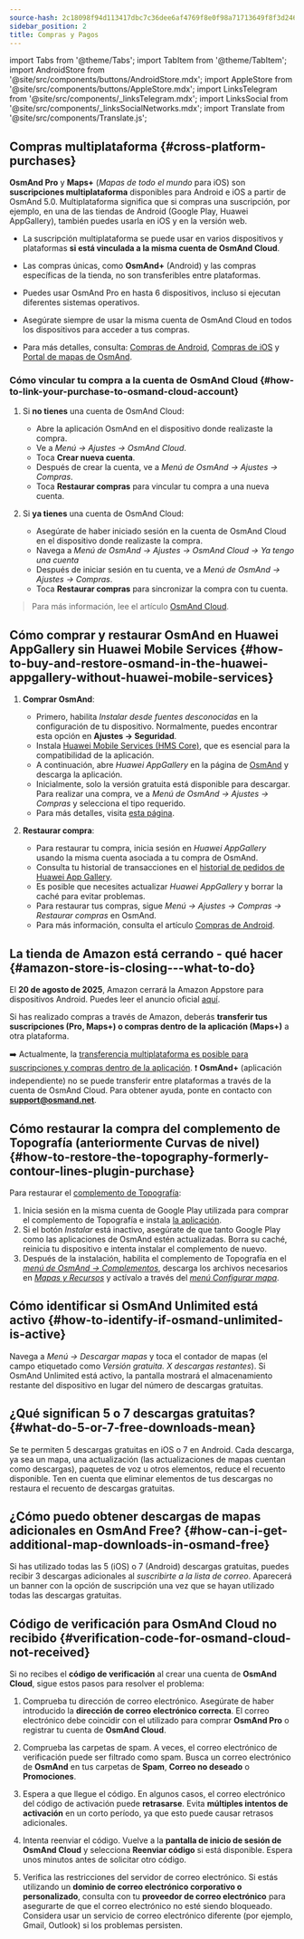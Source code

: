 ```yaml
---
source-hash: 2c18098f94d113417dbc7c36dee6af4769f8e0f98a71713649f8f3d246f92e77
sidebar_position: 2
title: Compras y Pagos
---
```

import Tabs from '@theme/Tabs';
import TabItem from '@theme/TabItem';
import AndroidStore from '@site/src/components/buttons/AndroidStore.mdx';
import AppleStore from '@site/src/components/buttons/AppleStore.mdx';
import LinksTelegram from '@site/src/components/_linksTelegram.mdx';
import LinksSocial from '@site/src/components/_linksSocialNetworks.mdx';
import Translate from '@site/src/components/Translate.js';



## Compras multiplataforma {#cross-platform-purchases}

**OsmAnd Pro** y **Maps+** (*Mapas de todo el mundo* para iOS) son **suscripciones multiplataforma** disponibles para Android e iOS a partir de OsmAnd 5.0. Multiplataforma significa que si compras una suscripción, por ejemplo, en una de las tiendas de Android (Google Play, Huawei AppGallery), también puedes usarla en iOS y en la versión web.

- La suscripción multiplataforma se puede usar en varios dispositivos y plataformas **si está vinculada a la misma cuenta de OsmAnd Cloud**.

- Las compras únicas, como **OsmAnd+** (Android) y las compras específicas de la tienda, no son transferibles entre plataformas.

- Puedes usar OsmAnd Pro en hasta 6 dispositivos, incluso si ejecutan diferentes sistemas operativos.

- Asegúrate siempre de usar la misma cuenta de OsmAnd Cloud en todos los dispositivos para acceder a tus compras.

- Para más detalles, consulta: [Compras de Android](../purchases/android.md), [Compras de iOS](../purchases/ios.md) y [Portal de mapas de OsmAnd](https://www.osmand.net/map).


### Cómo vincular tu compra a la cuenta de OsmAnd Cloud {#how-to-link-your-purchase-to-osmand-cloud-account}

1. Si **no tienes** una cuenta de OsmAnd Cloud:

    - Abre la aplicación OsmAnd en el dispositivo donde realizaste la compra.
    - Ve a *Menú → Ajustes → OsmAnd Cloud*.
    - Toca **Crear nueva cuenta**.
    - Después de crear la cuenta, ve a *Menú de OsmAnd → Ajustes → Compras*.
    - Toca **Restaurar compras** para vincular tu compra a una nueva cuenta.

2. Si **ya tienes** una cuenta de OsmAnd Cloud:

    - Asegúrate de haber iniciado sesión en la cuenta de OsmAnd Cloud en el dispositivo donde realizaste la compra.
    - Navega a *Menú de OsmAnd → Ajustes → OsmAnd Cloud → Ya tengo una cuenta*
    - Después de iniciar sesión en tu cuenta, ve a *Menú de OsmAnd → Ajustes → Compras*.
    - Toca **Restaurar compras** para sincronizar la compra con tu cuenta.


> Para más información, lee el artículo [OsmAnd Cloud](../personal/osmand-cloud.md#cross-platform).


## Cómo comprar y restaurar OsmAnd en Huawei AppGallery sin Huawei Mobile Services {#how-to-buy-and-restore-osmand-in-the-huawei-appgallery-without-huawei-mobile-services}

1. **Comprar OsmAnd**:
   - Primero, habilita *Instalar desde fuentes desconocidas* en la configuración de tu dispositivo. Normalmente, puedes encontrar esta opción en **Ajustes → Seguridad**.
   - Instala [Huawei Mobile Services (HMS Core)](https://consumer.huawei.com/za/community/details/Download-the-latest-Huawei-HMS-Core-APK-5-3-0-312/topicId-142217/), que es esencial para la compatibilidad de la aplicación.
   - A continuación, abre *Huawei AppGallery* en la página de [OsmAnd](https://appgallery.huawei.com/#/app/C101486545) y descarga la aplicación.
   - Inicialmente, solo la versión gratuita está disponible para descargar. Para realizar una compra, ve a *Menú de OsmAnd → Ajustes → Compras* y selecciona el tipo requerido.
   - Para más detalles, visita [esta página](https://osmand.net/docs/user/purchases/android#install-application).

2. **Restaurar compra**:
   - Para restaurar tu compra, inicia sesión en *Huawei AppGallery* usando la misma cuenta asociada a tu compra de OsmAnd.
   - Consulta tu historial de transacciones en el [historial de pedidos de Huawei App Gallery](https://consumer.huawei.com/en/support/content/en-us00694318/).
   - Es posible que necesites actualizar *Huawei AppGallery* y borrar la caché para evitar problemas.
   - Para restaurar tus compras, sigue *Menú → Ajustes → Compras → Restaurar compras* en OsmAnd.
   - Para más información, consulta el artículo [Compras de Android](https://osmand.net/docs/user/purchases/android#restore-subscription--in-app).

<!--
- Instrucciones para configurar Huawei Mobile Services.
- Cómo comprar OsmAnd sin HMS Core.
- Restaurar compras en Huawei AppGallery.
-->

## La tienda de Amazon está cerrando - qué hacer {#amazon-store-is-closing---what-to-do}

El **20 de agosto de 2025**, Amazon cerrará la Amazon Appstore para dispositivos Android. Puedes leer el anuncio oficial [aquí](https://developer.amazon.com/apps-and-games/blogs/2025/02/upcoming-changes-to-amazon-appstore-for-android-devices-and-coins-program).

Si has realizado compras a través de Amazon, deberás **transferir tus suscripciones (Pro, Maps+) o compras dentro de la aplicación (Maps+)** a otra plataforma.

➡️ Actualmente, la [transferencia multiplataforma es posible para suscripciones y compras dentro de la aplicación](../purchases/cross.md).
❗ **OsmAnd+** (aplicación independiente) no se puede transferir entre plataformas a través de la cuenta de OsmAnd Cloud. Para obtener ayuda, ponte en contacto con **support@osmand.net**.

## Cómo restaurar la compra del complemento de Topografía (anteriormente Curvas de nivel) {#how-to-restore-the-topography-formerly-contour-lines-plugin-purchase}

Para restaurar el [complemento de Topografía](https://play.google.com/store/apps/details?id=net.osmand.srtmPlugin.paid):

1. Inicia sesión en la misma cuenta de Google Play utilizada para comprar el complemento de Topografía e instala [la aplicación](https://play.google.com/store/apps/details?id=net.osmand.srtmPlugin.paid).
2. Si el botón *Instalar* está inactivo, asegúrate de que tanto Google Play como las aplicaciones de OsmAnd estén actualizadas. Borra su caché, reinicia tu dispositivo e intenta instalar el complemento de nuevo.
3. Después de la instalación, habilita el complemento de Topografía en el *[menú de OsmAnd → Complementos](../plugins/topography.md)*, descarga los archivos necesarios en *[Mapas y Recursos](../start-with/download-maps.md#maps-and-resources)* y actívalo a través del *[menú Configurar mapa](../map/configure-map-menu.md)*.


## Cómo identificar si OsmAnd Unlimited está activo {#how-to-identify-if-osmand-unlimited-is-active}

Navega a *Menú → Descargar mapas* y toca el contador de mapas (el campo etiquetado como *Versión gratuita. X descargas restantes*). Si OsmAnd Unlimited está activo, la pantalla mostrará el almacenamiento restante del dispositivo en lugar del número de descargas gratuitas.


## ¿Qué significan 5 o 7 descargas gratuitas? {#what-do-5-or-7-free-downloads-mean}

Se te permiten 5 descargas gratuitas en iOS o 7 en Android. Cada descarga, ya sea un mapa, una actualización (las actualizaciones de mapas cuentan como descargas), paquetes de voz u otros elementos, reduce el recuento disponible. Ten en cuenta que eliminar elementos de tus descargas no restaura el recuento de descargas gratuitas.


## ¿Cómo puedo obtener descargas de mapas adicionales en OsmAnd Free? {#how-can-i-get-additional-map-downloads-in-osmand-free}

Si has utilizado todas las 5 (iOS) o 7 (Android) descargas gratuitas, puedes recibir 3 descargas adicionales al *suscribirte a la lista de correo*. Aparecerá un banner con la opción de suscripción una vez que se hayan utilizado todas las descargas gratuitas.


## Código de verificación para OsmAnd Cloud no recibido {#verification-code-for-osmand-cloud-not-received}

Si no recibes el **código de verificación** al crear una cuenta de **OsmAnd Cloud**, sigue estos pasos para resolver el problema:

1. Comprueba tu dirección de correo electrónico.
    Asegúrate de haber introducido la **dirección de correo electrónico correcta**. El correo electrónico debe coincidir con el utilizado para comprar **OsmAnd Pro** o registrar tu cuenta de **OsmAnd Cloud**.

2. Comprueba las carpetas de spam.
    A veces, el correo electrónico de verificación puede ser filtrado como spam. Busca un correo electrónico de **OsmAnd** en tus carpetas de **Spam**, **Correo no deseado** o **Promociones**.

3. Espera a que llegue el código.
    En algunos casos, el correo electrónico del código de activación puede **retrasarse**. Evita **múltiples intentos de activación** en un corto período, ya que esto puede causar retrasos adicionales.

4. Intenta reenviar el código.
    Vuelve a la **pantalla de inicio de sesión de OsmAnd Cloud** y selecciona **Reenviar código** si está disponible. Espera unos minutos antes de solicitar otro código.

5. Verifica las restricciones del servidor de correo electrónico.
    Si estás utilizando un **dominio de correo electrónico corporativo o personalizado**, consulta con tu **proveedor de correo electrónico** para asegurarte de que el correo electrónico no esté siendo bloqueado. Considera usar un servicio de correo electrónico diferente (por ejemplo, Gmail, Outlook) si los problemas persisten.

<!--
## Compras y pagos {#purchases--payments}

- Compra no mostrada
- Compra no restaurada
- Problemas de pago
- Política de reembolso
- Soluciones paso a paso a problemas con las compras.
- Instrucciones para borrar la caché de Google Play, Huawei AppGallery.
- Qué hacer si la compra no aparece o la transacción falla.
- Compra no mostrada - recomendaciones sobre cómo comprobar tu cuenta y restaurar tus compras.
- Problemas de pago - instrucciones para contactar con el Soporte de Google Play en caso de problemas de pago.


## Preguntas frecuentes {#faq}

- ¿Puedo transferir una compra entre Android e iOS?
- ¿Puedo usar una compra en varios dispositivos?
- ¿Por qué no aparece la compra?
- ¿Dónde puedo encontrar los detalles de pago?
- ¿Puedo transferir OsmAnd+ entre Android e iOS?
- ¿Cómo puedo restaurar las compras después de reinstalar la aplicación?
- ¿Qué es OsmAnd Pro y cuáles son sus ventajas?
- ¿Puedo activar mi suscripción sin Google Play?
- ¿Puedo compartir mi compra con mi familia?
- ¿Cómo transfiero OsmAnd+ a otro teléfono?
- ¿Por qué no aparece mi compra después de reinstalar?
- ¿Por qué no puedo reanudar mi compra?
- ¿Cómo sé si mi suscripción está activa?
- ¿Puedo usar una compra en varios dispositivos?
- ¿Puedo comprar OsmAnd sin Google Play?
- ¿Dónde puedo encontrar mis detalles de pago?
-->